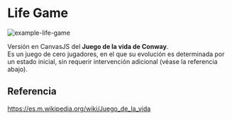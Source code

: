 # Life Game
![example-life-game](https://upload.wikimedia.org/wikipedia/commons/e/e5/Gospers_glider_gun.gif)

Versión en CanvasJS del **Juego de la vida de Conway**.  
Es un juego de cero jugadores, en el que su evolución es determinada por un estado inicial, sin requerir intervención adicional (véase la referencia abajo).


## Referencia
https://es.m.wikipedia.org/wiki/Juego_de_la_vida